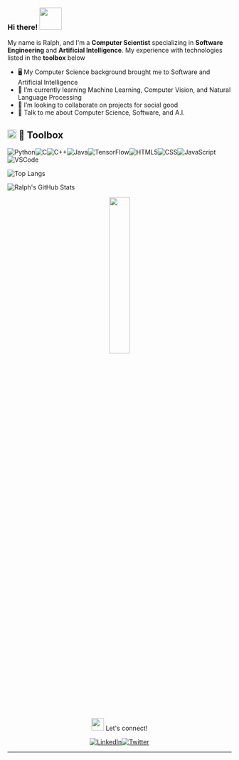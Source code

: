 ### Hi there! <img src = "https://raw.githubusercontent.com/MartinHeinz/MartinHeinz/master/wave.gif" width = 50px>

My name is Ralph, and I'm a **Computer Scientist** specializing in **Software Engineering** and **Artificial Intelligence**. My experience with technologies listed in the **toolbox** below

- 🖥 My Computer Science background brought me to Software and Artificial Intelligence
- 🌱 I’m currently learning Machine Learning, Computer Vision, and Natural Language Processing 
- 👥 I’m looking to collaborate on projects for social good 
- 💬 Talk to me about Computer Science, Software, and A.I.

## <img src = "https://media2.giphy.com/media/QssGEmpkyEOhBCb7e1/giphy.gif?cid=ecf05e47a0n3gi1bfqntqmob8g9aid1oyj2wr3ds3mg700bl&rid=giphy.gif" width = 20px> 🧰 Toolbox

![Python](https://img.icons8.com/color/48/000000/python.png)![C](https://img.icons8.com/color/48/000000/c-programming.png)![C++](https://img.icons8.com/color/48/000000/c-plus-plus-logo.png)![Java](https://img.icons8.com/color/50/000000/java-coffee-cup-logo.png)![TensorFlow](https://img.icons8.com/color/48/000000/tensorflow.png)![HTML5](https://img.icons8.com/color/48/000000/html-5.png)![CSS](https://img.icons8.com/color/48/000000/css3.png)![JavaScript](https://img.icons8.com/color/48/000000/javascript.png)![VSCode](https://img.icons8.com/fluent/48/000000/visual-studio-code-2019.png)

![Top Langs](https://github-readme-stats.vercel.app/api/top-langs/?username=ralphcajipe&layout=compact&theme=highcontrast)

![Ralph's GitHub Stats](https://github-readme-stats.vercel.app/api?username=ralphcajipe&show_icons=true&theme=highcontrast)

<div align='center'>
<img width ='30%' height = '30%'  src='https://cdn.pixabay.com/photo/2018/09/24/08/31/pixel-cells-3699334_1280.png'/>
</div>

 <div align='center'>
<img src='https://raw.githubusercontent.com/ShahriarShafin/ShahriarShafin/main/Assets/handshake.gif' width= 28px> Let's connect! 

[![LinkedIn](https://img.shields.io/badge/linkedin-%230077B5.svg?&style=for-the-badge&logo=linkedin&logoColor=white)](https://linkedin.com/in/ralphcajipe)[![Twitter](https://img.shields.io/badge/twitter-%231DA1F2.svg?&style=for-the-badge&logo=twitter&logoColor=white)](https://twitter.com/ralf_on_ai) 
</div>

---

